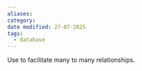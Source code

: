 ```yaml
---
aliases: 
category: 
date modified: 27-07-2025
tags:
  - database
---
```

Use to facilitate many to many relationships.